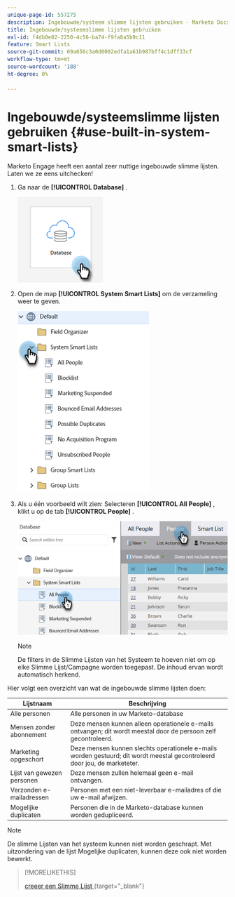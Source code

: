 ```yaml
---
unique-page-id: 557275
description: Ingebouwde/systeem slimme lijsten gebruiken - Marketo Docs - Productdocumentatie
title: Ingebouwde/systeemslimme lijsten gebruiken
exl-id: f4db0e02-2250-4c56-ba74-f9fa8a5b9c11
feature: Smart Lists
source-git-commit: 09a656c3a0d0002edfa1a61b987bff4c1dff33cf
workflow-type: tm+mt
source-wordcount: '188'
ht-degree: 0%

---
```


# Ingebouwde/systeemslimme lijsten gebruiken {#use-built-in-system-smart-lists}

Marketo Engage heeft een aantal zeer nuttige ingebouwde slimme lijsten. Laten we ze eens uitchecken!

1. Ga naar de **[!UICONTROL Database]** .

   ![](assets/use-built-in-system-smart-lists-1.png)

1. Open de map **[!UICONTROL System Smart Lists]** om de verzameling weer te geven.

   ![](assets/use-built-in-system-smart-lists-2.png)

1. Als u één voorbeeld wilt zien: Selecteren **[!UICONTROL All People]** , klikt u op de tab **[!UICONTROL People]** .

   ![](assets/use-built-in-system-smart-lists-3.png)

   >[!NOTE]
   >
   >De filters in de Slimme Lijsten van het Systeem te hoeven niet om op elke Slimme Lijst/Campagne worden toegepast. De inhoud ervan wordt automatisch herkend.

Hier volgt een overzicht van wat de ingebouwde slimme lijsten doen:

<table><thead>
  <tr>
    <th>Lijstnaam</th>
    <th>Beschrijving</th>
  </tr></thead>
<tbody>
  <tr>
    <td>Alle personen</td>
    <td>Alle personen in uw Marketo-database</td>
  </tr>
  <tr>
    <td>Mensen zonder abonnement</td>
    <td>Deze mensen kunnen alleen operationele e-mails ontvangen; dit wordt meestal door de persoon zelf gecontroleerd.</td>
  </tr>
  <tr>
    <td>Marketing opgeschort</td>
    <td>Deze mensen kunnen slechts operationele e-mails worden gestuurd; dit wordt meestal gecontroleerd door jou, de marketeter.</td>
  </tr>
  <tr>
    <td>Lijst van gewezen personen</td>
    <td>Deze mensen zullen helemaal geen e-mail ontvangen.</td>
  </tr>
  <tr>
    <td>Verzonden e-mailadressen</td>
    <td>Personen met een niet-leverbaar e-mailadres of die uw e-mail afwijzen.</td>
  </tr>
  <tr>
    <td>Mogelijke duplicaten</td>
    <td>Personen die in de Marketo-database kunnen worden gedupliceerd.</td>
  </tr>
</tbody>
</table>

>[!NOTE]
>
>De slimme Lijsten van het systeem kunnen niet worden geschrapt. Met uitzondering van de lijst Mogelijke duplicaten, kunnen deze ook niet worden bewerkt.

>[!MORELIKETHIS]
>
>[ creeer een Slimme Lijst ](/help/marketo/product-docs/core-marketo-concepts/smart-lists-and-static-lists/creating-a-smart-list/create-a-smart-list.md){target="_blank"}
